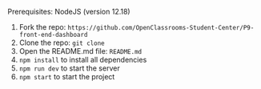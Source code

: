 Prerequisites:
NodeJS (version 12.18)


1. Fork the repo: `https://github.com/OpenClassrooms-Student-Center/P9-front-end-dashboard`
2. Clone the repo: `git clone`
3. Open the README.md file: `README.md`
4. `npm install` to install all dependencies
5. `npm run dev` to start the server
6. `npm start` to start the project